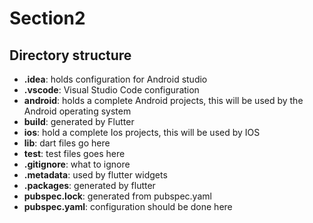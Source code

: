 # Section2

## Directory structure
- **.idea**: holds configuration for Android studio
- **.vscode**: Visual Studio Code configuration
- **android**: holds a complete Android projects, this will be used by the Android operating system
- **build**: generated by Flutter
- **ios**: hold a complete Ios projects, this will be used by IOS
- **lib**: dart files go here
- **test**: test files goes here
- **.gitignore**: what to ignore
- **.metadata**: used by flutter widgets
- **.packages**: generated by flutter
- **pubspec.lock**: generated from pubspec.yaml
- **pubspec.yaml**: configuration should be done here
